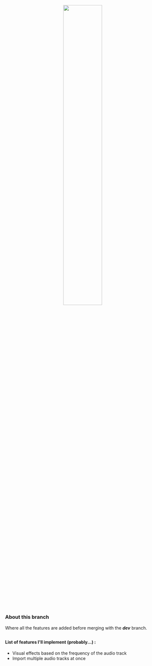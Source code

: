 <div align="center">
<img src="https://i.ibb.co/QjSHzMX/tracklist.png" style="width:50%">
</div>

## 

### About this branch

Where all the features are added before merging with the ***dev*** branch.

##

#### List of features I'll implement (probably...) :
 - Visual effects based on the frequency of the audio track
 - Import multiple audio tracks at once

